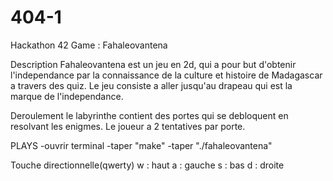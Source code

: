 # 404-1
Hackathon 42
Game : Fahaleovantena

Description
Fahaleovantena est un jeu en 2d, qui a pour but d'obtenir l'independance par la connaissance de la culture et histoire de Madagascar a travers des quiz.
Le jeu consiste a aller jusqu'au drapeau qui est la marque de l'independance.

Deroulement
le labyrinthe contient des portes qui se debloquent en resolvant les enigmes.
Le joueur a 2 tentatives par porte.

PLAYS
-ouvrir terminal
-taper "make"
-taper "./fahaleovantena"

Touche directionnelle(qwerty)
w : haut
a : gauche
s : bas
d : droite

